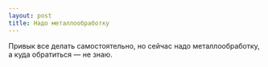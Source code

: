 ```yaml
---
layout: post 
title: Надо металлообработку 
--- 
```

Привык все делать самостоятельно, но сейчас надо металлообработку, а куда обратиться — не знаю.
